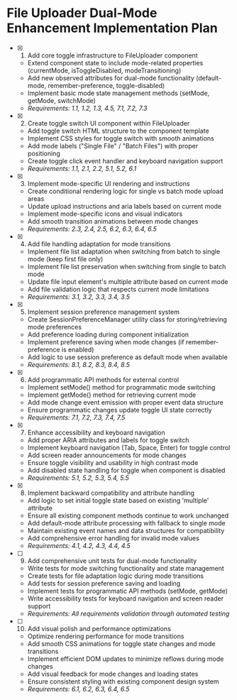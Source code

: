 # File Uploader Dual-Mode Enhancement Implementation Plan

- [x] 1. Add core toggle infrastructure to FileUploader component






  - Extend component state to include mode-related properties (currentMode, isToggleDisabled, modeTransitioning)
  - Add new observed attributes for dual-mode functionality (default-mode, remember-preference, toggle-disabled)
  - Implement basic mode state management methods (setMode, getMode, switchMode)
  - _Requirements: 1.1, 1.2, 1.3, 4.5, 7.1, 7.2, 7.3_

- [x] 2. Create toggle switch UI component within FileUploader





  - Add toggle switch HTML structure to the component template
  - Implement CSS styles for toggle switch with smooth animations
  - Add mode labels ("Single File" / "Batch Files") with proper positioning
  - Create toggle click event handler and keyboard navigation support
  - _Requirements: 1.1, 2.1, 2.2, 5.1, 5.2, 6.1_

- [x] 3. Implement mode-specific UI rendering and instructions






  - Create conditional rendering logic for single vs batch mode upload areas
  - Update upload instructions and aria labels based on current mode
  - Implement mode-specific icons and visual indicators
  - Add smooth transition animations between mode changes
  - _Requirements: 2.3, 2.4, 2.5, 6.2, 6.3, 6.4, 6.5_

- [x] 4. Add file handling adaptation for mode transitions





  - Implement file list adaptation when switching from batch to single mode (keep first file only)
  - Implement file list preservation when switching from single to batch mode
  - Update file input element's multiple attribute based on current mode
  - Add file validation logic that respects current mode limitations
  - _Requirements: 3.1, 3.2, 3.3, 3.4, 3.5_

- [x] 5. Implement session preference management system





  - Create SessionPreferenceManager utility class for storing/retrieving mode preferences
  - Add preference loading during component initialization
  - Implement preference saving when mode changes (if remember-preference is enabled)
  - Add logic to use session preference as default mode when available
  - _Requirements: 8.1, 8.2, 8.3, 8.4, 8.5_

- [x] 6. Add programmatic API methods for external control






  - Implement setMode() method for programmatic mode switching
  - Implement getMode() method for retrieving current mode
  - Add mode change event emission with proper event data structure
  - Ensure programmatic changes update toggle UI state correctly
  - _Requirements: 7.1, 7.2, 7.3, 7.4, 7.5_

- [x] 7. Enhance accessibility and keyboard navigation






  - Add proper ARIA attributes and labels for toggle switch
  - Implement keyboard navigation (Tab, Space, Enter) for toggle control
  - Add screen reader announcements for mode changes
  - Ensure toggle visibility and usability in high contrast mode
  - Add disabled state handling for toggle when component is disabled
  - _Requirements: 5.1, 5.2, 5.3, 5.4, 5.5_

- [x] 8. Implement backward compatibility and attribute handling






  - Add logic to set initial toggle state based on existing 'multiple' attribute
  - Ensure all existing component methods continue to work unchanged
  - Add default-mode attribute processing with fallback to single mode
  - Maintain existing event names and data structures for compatibility
  - Add comprehensive error handling for invalid mode values
  - _Requirements: 4.1, 4.2, 4.3, 4.4, 4.5_

- [ ] 9. Add comprehensive unit tests for dual-mode functionality


  - Write tests for mode switching functionality and state management
  - Create tests for file adaptation logic during mode transitions
  - Add tests for session preference saving and loading
  - Implement tests for programmatic API methods (setMode, getMode)
  - Write accessibility tests for keyboard navigation and screen reader support
  - _Requirements: All requirements validation through automated testing_

- [ ] 10. Add visual polish and performance optimizations
  - Optimize rendering performance for mode transitions
  - Add smooth CSS animations for toggle state changes and mode transitions
  - Implement efficient DOM updates to minimize reflows during mode changes
  - Add visual feedback for mode changes and loading states
  - Ensure consistent styling with existing component design system
  - _Requirements: 6.1, 6.2, 6.3, 6.4, 6.5_